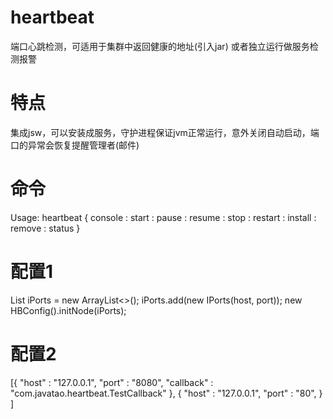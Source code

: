# heartbeat
端口心跳检测，可适用于集群中返回健康的地址(引入jar) 或者独立运行做服务检测报警
# 特点
集成jsw，可以安装成服务，守护进程保证jvm正常运行，意外关闭自动启动，端口的异常会恢复提醒管理者(邮件) 
# 命令
Usage: heartbeat { console : start : pause : resume : stop : restart : install : remove : status }
# 配置1
List<IPorts> iPorts = new ArrayList<>();
iPorts.add(new IPorts(host, port));
new HBConfig().initNode(iPorts);
# 配置2
[{
		"host" : "127.0.0.1",
		"port" : "8080",
		"callback" : "com.javatao.heartbeat.TestCallback"
	},
	{
		"host" : "127.0.0.1",
		"port" : "80",
	}
]